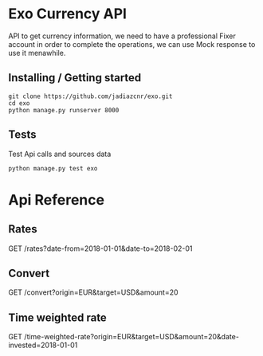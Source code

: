 
# Exo Currency API

API to get currency information, we need to have a professional Fixer account in order to complete the operations, we can use Mock response to use it menawhile.

## Installing / Getting started

```shell
git clone https://github.com/jadiazcnr/exo.git
cd exo
python manage.py runserver 8000
```

## Tests
Test Api calls and sources data

```shell
python manage.py test exo
```

# Api Reference
## Rates
GET /rates?date-from=2018-01-01&date-to=2018-02-01

## Convert
GET /convert?origin=EUR&target=USD&amount=20

## Time weighted rate
GET /time-weighted-rate?origin=EUR&target=USD&amount=20&date-invested=2018-01-01

